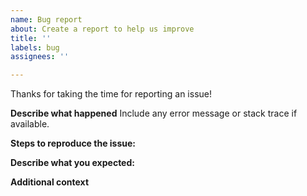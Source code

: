 ```yaml
---
name: Bug report
about: Create a report to help us improve
title: ''
labels: bug
assignees: ''

---
```


Thanks for taking the time for reporting an issue!

**Describe what happened**
Include any error message or stack trace if available.

**Steps to reproduce the issue:**

**Describe what you expected:**

**Additional context**
